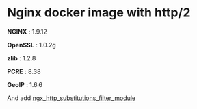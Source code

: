 # Nginx docker image with http/2

**NGINX** : 1.9.12

**OpenSSL** : 1.0.2g

**zlib** : 1.2.8

**PCRE** : 8.38

**GeoIP** : 1.6.6

And add [ngx_http_substitutions_filter_module](https://github.com/yaoweibin/ngx_http_substitutions_filter_module.git )
